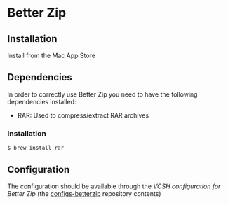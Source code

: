 # Better Zip

## Installation

Install from the Mac App Store

## Dependencies

In order to correctly use Better Zip you need to have the following dependencies installed:
* RAR: Used to compress/extract RAR archives

### Installation

```ShellSession
$ brew install rar
```

## Configuration

The configuration should be available through the *VCSH configuration for Better Zip* (the [configs-betterzip](https://github.com/alem0lars/configs-betterzip) repository contents)
